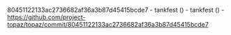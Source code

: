 80451122133ac2736682af36a3b87d45415bcde7 - tankfest () - tankfest () - https://github.com/project-topaz/topaz/commit/80451122133ac2736682af36a3b87d45415bcde7
